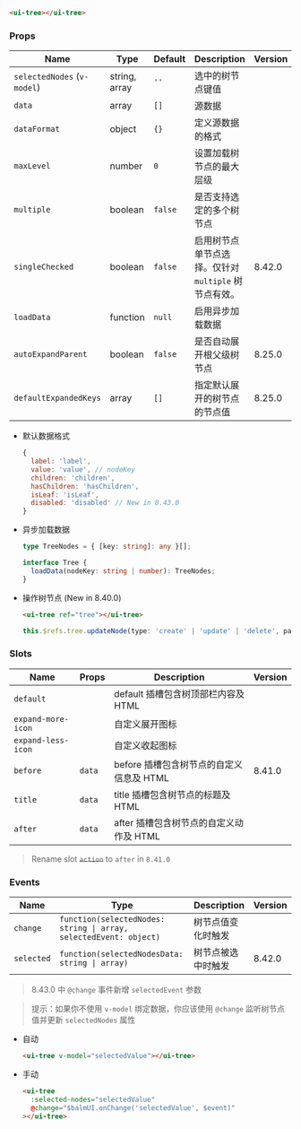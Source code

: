 ```html
<ui-tree></ui-tree>
```

### Props

| Name                        | Type          | Default | Description                                          | Version |
| --------------------------- | ------------- | ------- | ---------------------------------------------------- | ------- |
| `selectedNodes` (`v-model`) | string, array | `''`    | 选中的树节点键值                                     |         |
| `data`                      | array         | `[]`    | 源数据                                               |         |
| `dataFormat`                | object        | `{}`    | 定义源数据的格式                                     |         |
| `maxLevel`                  | number        | `0`     | 设置加载树节点的最大层级                             |         |
| `multiple`                  | boolean       | `false` | 是否支持选定的多个树节点                             |         |
| `singleChecked`             | boolean       | `false` | 启用树节点单节点选择。仅针对 `multiple` 树节点有效。 | 8.42.0  |
| `loadData`                  | function      | `null`  | 启用异步加载数据                                     |         |
| `autoExpandParent`          | boolean       | `false` | 是否自动展开根父级树节点                             | 8.25.0  |
| `defaultExpandedKeys`       | array         | `[]`    | 指定默认展开的树节点的节点值                         | 8.25.0  |

- 默认数据格式

  ```js
  {
    label: 'label',
    value: 'value', // nodeKey
    children: 'children',
    hasChildren: 'hasChildren',
    isLeaf: 'isLeaf',
    disabled: 'disabled' // New in 8.43.0
  }
  ```

- 异步加载数据

  ```ts
  type TreeNodes = { [key: string]: any }[];

  interface Tree {
    loadData(nodeKey: string | number): TreeNodes;
  }
  ```

- 操作树节点 (New in 8.40.0)

  ```html
  <ui-tree ref="tree"></ui-tree>
  ```

  ```ts
  this.$refs.tree.updateNode(type: 'create' | 'update' | 'delete', parentKey: string | number, nodeData: object)
  ```

### Slots

| Name               | Props  | Description                              | Version |
| ------------------ | ------ | ---------------------------------------- | ------- |
| `default`          |        | default 插槽包含树顶部栏内容及 HTML      |         |
| `expand-more-icon` |        | 自定义展开图标                           |         |
| `expand-less-icon` |        | 自定义收起图标                           |         |
| `before`           | `data` | before 插槽包含树节点的自定义信息及 HTML | 8.41.0  |
| `title`            | `data` | title 插槽包含树节点的标题及 HTML        |         |
| `after`            | `data` | after 插槽包含树节点的自定义动作及 HTML  |         |

> Rename slot <del>`action`</del> to `after` in `8.41.0`

### Events

| Name       | Type                                                              | Description        | Version |
| ---------- | ----------------------------------------------------------------- | ------------------ | ------- |
| `change`   | `function(selectedNodes: string \| array, selectedEvent: object)` | 树节点值变化时触发 |         |
| `selected` | `function(selectedNodesData: string \| array)`                    | 树节点被选中时触发 | 8.42.0  |

> 8.43.0 中 `@change` 事件新增 `selectedEvent` 参数

> 提示：如果你不使用 `v-model` 绑定数据，你应该使用 `@change` 监听树节点值并更新 `selectedNodes` 属性

- 自动

  ```html
  <ui-tree v-model="selectedValue"></ui-tree>
  ```

- 手动

  ```html
  <ui-tree
    :selected-nodes="selectedValue"
    @change="$balmUI.onChange('selectedValue', $event)"
  ></ui-tree>
  ```
